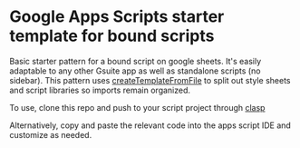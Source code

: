 # Google Apps Scripts starter template for bound scripts

Basic starter pattern for a bound script on google sheets. It's easily adaptable to any other Gsuite app as well as standalone scripts (no sidebar). This pattern uses [createTemplateFromFile](https://developers.google.com/apps-script/reference/html/html-service#createTemplateFromFile(String)) to split out style sheets and script libraries so imports remain organized.

To use, clone this repo and push to your script project through [clasp](https://developers.google.com/apps-script/reference/html/html-service#createTemplateFromFile(String))

Alternatively, copy and paste the relevant code into the apps script IDE and customize as needed.
